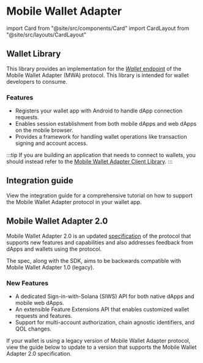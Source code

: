 # Mobile Wallet Adapter 

import Card from "@site/src/components/Card"
import CardLayout from "@site/src/layouts/CardLayout"

## Wallet Library 

This library provides an implementation for the [*Wallet* endpoint](https://solana-mobile.github.io/mobile-wallet-adapter/spec/spec.html#terminology) of the Mobile Wallet Adapter (MWA) protocol. This library is intended for wallet developers to consume.

### Features

- Registers your wallet app with Android to handle dApp connection requests.
- Enables session establishment from both mobile dApps and web dApps on the mobile browser.
- Provides a framework for handling wallet operations like transaction signing and account access.

:::tip
If you are building an application that needs to connect to wallets, you should instead refer to the [Mobile Wallet Adapter Client Library](/developers/mobile-wallet-adapter#using-the-sdk).
:::

## Integration guide

View the integration guide for a comprehensive tutorial on how to support the Mobile Wallet Adapter protocol in
your wallet app.


<CardLayout autoFitEnabled={true}>
    <Card
        to="/wallets/mobile-wallet-adapter/integration"
        header={{
            label: "Kotlin SDK",
            translateId: "seed-vault",
        }}
        body={{
            label: "Integrate Mobile Wallet Adapter with the Kotlin SDK.",
            translateId: "seed-vault-body",
        }}
        iconPath="img/jetpack-compose-icon.png"
    />
    <Card
        to="/wallets/mobile-wallet-adapter/integration"
        header={{
            label: "React Native SDK",
            translateId: "seed-vault",
        }}
        body={{
            label: "Integrate Mobile Wallet Adapter with the React Native SDK.",
            translateId: "seed-vault-body",
        }}
        iconPath="img/jetpack-compose-icon.png"
    />
</CardLayout>

## Mobile Wallet Adapter 2.0

Mobile Wallet Adapter 2.0 is an updated [specification](https://solana-mobile.github.io/mobile-wallet-adapter/spec/spec.html) of the protocol that supports new features and capabilities and also addresses feedback from dApps and wallets using the protocol. 

The spec, along with the SDK, aims to be backwards compatible with Mobile Wallet Adapter 1.0 (legacy).

### New Features
- A dedicated Sign-in-with-Solana (SIWS) API for both native dApps and mobile web dApps.
- An extensible Feature Extensions API that enables customized wallet requests and features.
- Support for multi-account authorization, chain agnostic identifiers, and QOL changes.

If your wallet is using a legacy version of Mobile Wallet Adapter protocol, view the guide below to update to a version that supports the Mobile Wallet Adapter 2.0 specification.

<CardLayout autoFitEnabled={true}>
    <Card
        to="/wallets/mobile-wallet-adapter/integration"
        header={{
            label: "Upgrade to Mobile Wallet Adapter 2.0",
            translateId: "seed-vault",
        }}
        body={{
            label: "Upgrade your wallet app's Mobile Wallet Adapter SDK to a version supporting the MWA 2.0 spec",
            translateId: "seed-vault-body",
        }}
        iconPath="img/jetpack-compose-icon.png"
    />
</CardLayout>